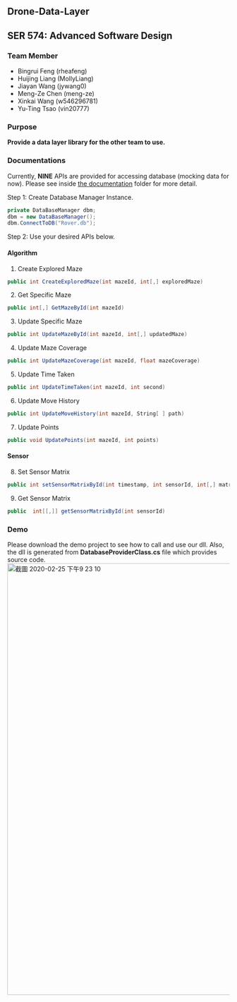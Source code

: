 ## Drone-Data-Layer
## SER 574: Advanced Software Design

### Team Member
* Bingrui Feng (rheafeng)
* Huijing Liang (MollyLiang)
* Jiayan Wang (jywang0)
* Meng-Ze Chen (meng-ze)
* Xinkai Wang (w546296781)
* Yu-Ting Tsao (vin20777)

### Purpose
**Provide a data layer library for the other team to use.**

### Documentations
Currently, **NINE** APIs are provided for accessing database (mocking data for now).
Please see inside [the documentation](https://docs.google.com/document/d/1NfsV-xR6hWIHFi-EsfvijzKPTEMaCFKo8wXRwlO2guY/edit#) folder for more detail.


Step 1: Create Database Manager Instance.<br>
```C#
private DataBaseManager dbm;
dbm = new DataBaseManager();
dbm.ConnectToDB("Rover.db");
```
Step 2: Use your desired APIs below.
#### Algorithm
1. Create Explored Maze
```C#
public int CreateExploredMaze(int mazeId, int[,] exploredMaze)
```
2. Get Specific Maze
```C#
public int[,] GetMazeById(int mazeId)
```

3. Update Specific Maze
```C#
public int UpdateMazeById(int mazeId, int[,] updatedMaze)
```

4. Update Maze Coverage
```C#
public int UpdateMazeCoverage(int mazeId, float mazeCoverage)
```

5. Update Time Taken
```C#
public int UpdateTimeTaken(int mazeId, int second)
```

6. Update Move History
```C#
public int UpdateMoveHistory(int mazeId, String[ ] path)
```

7. Update Points
```C#
public void UpdatePoints(int mazeId, int points)
```
#### Sensor
8. Set Sensor Matrix
```C#
public int setSensorMatrixById(int timestamp, int sensorId, int[,] matrix)
```

9. Get Sensor Matrix
```C#
public  int[[,]] getSensorMatrixById(int sensorId)
```


### Demo
Please download the demo project to see how to call and use our dll.
Also, the dll is generated from **DatabaseProviderClass.cs** file which provides source code.
<img width="978" alt="截圖 2020-02-25 下午9 23 10" src="https://user-images.githubusercontent.com/31400661/75311787-1bab7380-5815-11ea-97a2-30650d218f4d.png">
